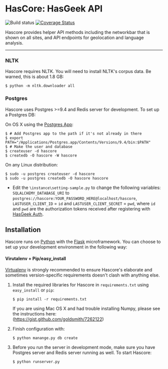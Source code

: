 HasCore: HasGeek API
====================

![Build status](https://secure.travis-ci.org/hasgeek/hascore.png)
[![Coverage Status](https://coveralls.io/repos/hasgeek/hascore/badge.png?branch=master)](https://coveralls.io/r/hasgeek/hascore?branch=master)

Hascore provides helper API methods including the networkbar that is shown on all sites, and API endpoints for geolocation and language analysis.

-----
### NLTK

Hascore requires NLTK. You will need to install NLTK's corpus data. Be warned, this is about 1.8 GB:

    $ python -m nltk.downloader all
    
### Postgres

Hascore uses Postgres >=9.4 and Redis server for development. To set up a Postgres DB:

On OS X using the [Postgres App](http://postgresapp.com):

    $ # Add Postgres app to the path if it's not already in there
    $ export PATH="/Applications/Postgres.app/Contents/Versions/9.4/bin:$PATH"
    $ # Make the user and database
    $ createuser -d hascore 
    $ createdb -O hascore -W hascore

On any Linux distribution:

    $ sudo -u postgres createuser -d hascore
    $ sudo -u postgres createdb -O hascore hascore
    
* Edit the `\instance\setting-sample.py` to change the following variables: `SQLALCHEMY_DATABASE_URI` to `postgres://hascore:YOUR_PASSWORD_HERE@localhost/hascore`, `LASTUSER_CLIENT_ID` = `id` and `LASTUSER_CLIENT_SECRET` = `pwd`, where `id` and `pwd` are the authorization tokens received after registering with [HasGeek Auth](https://auth.hasgeek.com/).

## Installation

Hascore runs on [Python](https://www.python.org) with the [Flask](http://flask.pocoo.org/) microframework. You can choose to set up your development environment in the following way:

#### Virutalenv + Pip/easy_install

[Virtualenv](docs.python-guide.org/en/latest/dev/virtualenvs/) is strongly recommended to ensure Hascore's elaborate and sometimes version-specific requirements doesn't clash with anything else.

1. Install the required libraries for Hascore in `requirements.txt` using `easy_install` or `pip`:

    `$ pip install -r requirements.txt`

   If you are using Mac OS X and had trouble installing Numpy, please see the instructions here:            
   (https://gist.github.com/goldsmith/7262122)

  
2. Finish configuration with:

    `$ python manange.py db create`

3. Before you run the server in development mode, make sure you have Postgres server and Redis server running as well. To start     Hascore:

    `$ python runserver.py`


